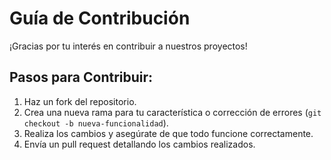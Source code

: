 
# Guía de Contribución

¡Gracias por tu interés en contribuir a nuestros proyectos!

## Pasos para Contribuir:

1. Haz un fork del repositorio.
2. Crea una nueva rama para tu característica o corrección de errores (`git checkout -b nueva-funcionalidad`).
3. Realiza los cambios y asegúrate de que todo funcione correctamente.
4. Envía un pull request detallando los cambios realizados.

